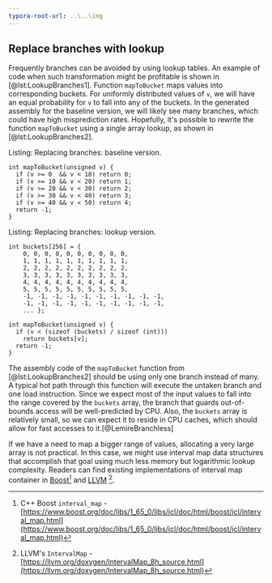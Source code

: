 ```yaml
---
typora-root-url: ..\..\img
---
```


## Replace branches with lookup

Frequently branches can be avoided by using lookup tables. An example of code when such transformation might be profitable is shown in [@lst:LookupBranches1]. Function `mapToBucket` maps values into corresponding buckets. For uniformly distributed values of `v`, we will have an equal probability for `v` to fall into any of the buckets. In the generated assembly for the baseline version, we will likely see many branches, which could have high misprediction rates. Hopefully, it's possible to rewrite the function `mapToBucket` using a single array lookup, as shown in [@lst:LookupBranches2].

Listing: Replacing branches: baseline version.

~~~~ {#lst:LookupBranches1 .cpp}
int mapToBucket(unsigned v) {
  if (v >= 0  && v < 10) return 0;
  if (v >= 10 && v < 20) return 1;
  if (v >= 20 && v < 30) return 2;
  if (v >= 30 && v < 40) return 3;
  if (v >= 40 && v < 50) return 4;
  return -1;
}
~~~~~~~~~~~~~~~~~~~~~~~~~~~~~~~~~~~~~~~~~~~~~~~~~

Listing: Replacing branches: lookup version.

~~~~ {#lst:LookupBranches2 .cpp}
int buckets[256] = {
    0, 0, 0, 0, 0, 0, 0, 0, 0, 0,
    1, 1, 1, 1, 1, 1, 1, 1, 1, 1,
    2, 2, 2, 2, 2, 2, 2, 2, 2, 2,
    3, 3, 3, 3, 3, 3, 3, 3, 3, 3,
    4, 4, 4, 4, 4, 4, 4, 4, 4, 4,
    5, 5, 5, 5, 5, 5, 5, 5, 5, 5,
    -1, -1, -1, -1, -1, -1, -1, -1, -1, -1,
    -1, -1, -1, -1, -1, -1, -1, -1, -1, -1,
    ... };

int mapToBucket(unsigned v) {
  if (v < (sizeof (buckets) / sizeof (int)))
    return buckets[v];
  return -1;
}
~~~~~~~~~~~~~~~~~~~~~~~~~~~~~~~~~~~~~~~~~~~~~~~~~

The assembly code of the `mapToBucket` function from [@lst:LookupBranches2] should be using only one branch instead of many. A typical hot path through this function will execute the untaken branch and one load instruction. Since we expect most of the input values to fall into the range covered by the `buckets` array, the branch that guards out-of-bounds access will be well-predicted by CPU. Also, the `buckets` array is relatively small, so we can expect it to reside in CPU caches, which should allow for fast accesses to it.[@LemireBranchless]

If we have a need to map a bigger range of values, allocating a very large array is not practical. In this case, we might use interval map data structures that accomplish that goal using much less memory but logarithmic lookup complexity. Readers can find existing implementations of interval map container in [Boost](https://www.boost.org/doc/libs/1_65_0/libs/icl/doc/html/boost/icl/interval_map.html)[^2] and [LLVM](https://llvm.org/doxygen/IntervalMap_8h_source.html) [^3].

[^2]: C++ Boost `interval_map` - [https://www.boost.org/doc/libs/1_65_0/libs/icl/doc/html/boost/icl/interval_map.html](https://www.boost.org/doc/libs/1_65_0/libs/icl/doc/html/boost/icl/interval_map.html)
[^3]: LLVM's `IntervalMap` - [https://llvm.org/doxygen/IntervalMap_8h_source.html](https://llvm.org/doxygen/IntervalMap_8h_source.html)
